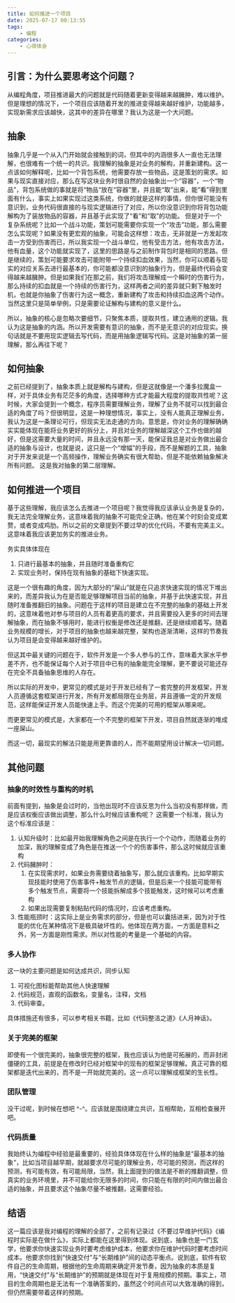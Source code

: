 ```yaml
---
title: 如何推进一个项目
date: 2025-07-17 00:13:55
tags:
    - 编程
categories:
    - 心得体会
---
```


## 引言：为什么要思考这个问题？
从编程角度，项目推进最大的问题就是代码随着更新变得越来越臃肿，难以维护。但是理想的情况下，一个项目应该随着开发的推进变得越来越好维护，功能越多，实现新需求应该越快，这其中的差异在哪里？我认为这是一个大问题。

## 抽象
抽象几乎是一个从入门开始就会接触到的词，但其中的内涵很多人一直也无法理解，也很难有一个统一的共识。我理解的抽象是对业务的解构，并重新建构。这一点该如何解释呢，比如一个背包系统，他需要存放一些物品，这是策划的需求。如果与现实直接对应，那么在写这块业务时很自然的会抽象出一个“容器”，一个“物品”，背包系统做的事就是将“物品“放在“容器”里，并且能“取”出来，能“看”得到里面有什么，事实上如果实现过这类系统，你做的就是这样的事情，但你很可能没有意识到，业务代码很直接的与现实逻辑进行了对应，所以你没意识到你将背包功能解构为了装放物品的容器，并且基于此实现了“看”和“取”的功能。
但是对于一个复杂系统呢？比如一个战斗功能，策划可能需要你实现一个“攻击”功能，那么需要怎么实现呢？如果没有更宏观的抽象，可能会这样想：攻击，无非就是一方发起攻击一方受到伤害而已，所以我实现一个战斗单位，他有受击方法，他有攻击方法，他有血量，这个功能就实现了，这里的思路是与之前制作背包时是相同的思路。但是继续的，策划可能要求攻击可能附带一个持续扣血效果，当然，你可以顺着与现实的对应关系去进行最基本的，你可能都没意识到的抽象行为，但是最终代码会变得越来越臃肿。但是如果我们在那之前，我们将攻击理解成一个瞬时的伤害行为，那么持续的扣血就是一个持续的伤害行为，这样两者之间的差异就只剩下触发时机，也就是你抽象了伤害行为这一概念，重新建构了攻击和持续扣血这两个动作。当然这里只是简单举例，只是需要论证解构与建构的意义是什么。

所以，抽象的核心是忽略次要细节，只聚焦本质，提取共性，建立通用的逻辑。我认为这是抽象的内涵。所以开发需要有意识的抽象，而不是无意识的对应现实。换句话就是不要用现实逻辑去写代码，而是用抽象逻辑写代码。这是对抽象的第一层理解，那么再往下呢？

## 如何抽象
之前已经提到了，抽象本质上就是解构与建构，但是这就像是一个潘多拉魔盒一样，对于具体业务有茫茫多的角度，选择哪种方式才能最大程度的提取共性呢？这时候，大家会提到一个概念，程序员需要理解业务，理解了业务不就可以找到最合适的角度了吗？但很明显，这是一种理想情况，事实上，没有人能真正理解业务，我认为这是一条理论可行，但现实无法走通的方向。意思是，你对业务的理解确确实实能体现在能将业务更好的拆分上，并且对业务的理解越深这个工作也做的越好，但是这需要大量的时间，并且永远没有那一天，能保证我总是对业务做出最合适的抽象与设计，也就是说，这只是一个“增幅”的手段，而不是解题的工具，抽象对于开发来说是一个高频操作，理解业务确实有很大帮助，但是不能依赖抽象解决所有问题。 这是我对抽象的第二层理解。

## 如何推进一个项目
基于这些理解，我应该怎么去推进一个项目呢？我觉得我应该承认业务是复杂的，我无法完全理解业务，这意味着我的抽象不可能完全正确，他在某个时刻会变成累赘，或者变成鸡肋。所以之前的文章提到不要过早的优化代码，不要有完美主义。这意味着我应该更加务实的推进业务。

务实具体体现在
1. 只进行最基本的抽象，并且随时准备重构它
2. 实现业务时，保持在现有抽象的基础下快速实现。

这是一个很有趣的角度，因为大部分的“屎山”就是在只追求快速实现的情况下堆出来的，而差异我认为在是否能足够理解项目当前的抽象，并基于此快速实现，并且随时准备推翻旧的抽象。问题在于这样的项目是建立在不完整的抽象的基础上开发的，这意味着他对参与项目的人员有着更高的要求，并且需要投入更多的时间去理解抽象，而在抽象不够用时，能进行权衡是修改还是推翻，还是继续顺着写。随着业务规模的增长，对于项目的抽象也越来越完整，架构也逐渐清晰，这样的节奏我认为项目是会变得越来越好维护的。

但这其中最关键的问题在于，软件开发是一个多人参与的工作，意味着大家水平参差不齐，也不能保证每个人对于项目中已有的抽象能完全理解，更不要说可能还存在完全不具备抽象思维的人存在。

所以实际的开发中，更常见的模式是对于开发已经有了一套完整的开发框架，开发人员遵循这套框架进行开发，所有开发都局限在业务层，并且遵循一定的开发规范，这样能保证开发人员能快速上手。<span class="heimu">而这个完美的可用的框架从哪来呢</span>。

而更更常见的模式是，大家都在一个不完整的框架下开发，项目自然就逐渐的堆成一座屎山。

而这一切，最现实的解法只能是用更靠谱的人，而不能期望用设计解决一切问题。

## 其他问题
### 抽象的时效性与重构的时机
前面有提到，抽象是会过时的，当他出现时不应该反思为什么当初没有那样做，而是应该权衡应该做出调整，那么什么时候应该重构呢？
这需要一个标准，我认为这个标准应该是：
1. 认知升级时：比如最开始我理解角色之间是在执行一个个动作，而随着业务的加深，我的理解变成了角色是在推送一个个的伤害事件，那么这时候就应该重构
2. 代码臃肿时：
   1. 在实现需求时，如果业务需要绕着抽象写，那么就应该重构。比如早期实现技能时使用了伤害事件+触发节点的逻辑，但是后来一个技能可能带有多个触发节点，需要将一个技能拆解成多个技能触发，这时候可以考虑重构
   2. 如果出现需要复制粘贴代码的情况时，应该考虑重构。
3. 性能瓶颈时：这实际上是业务需求的部分，但是也可以囊括进来，因为对于性能的优化在某种情况下是极具破坏性的。他体现在两方面，一方面是意料之外，另一方面是刚性需求。所以对性能的考量是一个基础的内容。

### 多人协作
这一块的主要问题是如何达成共识，同步认知
1. 可视化图标能帮助其他人快速理解
2. 代码规范，直观的函数名，变量名，注释，文档
3. 代码审查。

具体措施还有很多，可以参考相关书籍，比如《代码整洁之道》《人月神话》。

### 关于完美的框架
即使有一个很完美的，抽象很完整的框架，我也应该认为他是可拓展的，而非封闭僵硬的工具，前提是在修改时已经对框架中的现有的框架足够理解。真正可靠的框架都是迭代出来的，而不是一开始就完美的。这一点可以理解成框架的生长性。

### 团队管理
<span class="heimu">没干过呢，到时候在想吧 ^-^。应该就是围绕建立共识，互相帮助，互相检查展开吧</span>。

### 代码质量
我始终认为编程中经验是最重要的，经验具体体现在什么样的抽象是“最基本的抽象”，比如当项目越早期，就越要求尽可能的理解业务，尽可能的预测，而这样的预测，有可能有效，有可能局限，当然，我上面提到的做法是不断的推翻调整，但真实的业务环境里，并不可能给你无限多的时间，你只能在有限的时间内做出最合适的抽象，并且要求这个抽象尽量不被推翻，这需要经验。

## 结语
这一篇应该是我对编程的理解的全部了，之前有记录过《不要过早维护代码》《编程时实际是在做什么》，实际上都能在这里得到体现。说到底，抽象也是一门玄学，他要求你快速实现业务时要考虑维护成本，他要求你在维护代码时要考虑时间成本。他要求你找到“快速交付”与“长期维护”间的动态平衡点。说到底，软件有软件自己的生命周期，根据他的生命周期来确定开发节奏，因为抽象的本质是复用，“快速交付”与“长期维护”的预期就是体现在对于复用规模的预期。<span class="heimu">事实上，项目的生命周期也是无法有一个准确答案的，虽然这个时间点可以大致准确的得到，但仍然需要带着这样的预期。</span>
